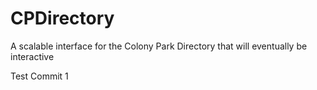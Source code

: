 # CPDirectory
A scalable interface for the Colony Park Directory that will eventually be interactive

Test Commit 1
